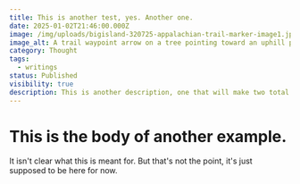 ```yaml
---
title: This is another test, yes. Another one.
date: 2025-01-02T21:46:00.000Z
image: /img/uploads/bigisland-320725-appalachian-trail-marker-image1.jpg
image_alt: A trail waypoint arrow on a tree pointing toward an uphill path.
category: Thought
tags:
  - writings
status: Published
visibility: true
description: This is another description, one that will make two total. Yes, a total of two.
---
```

# This is the body of another example.

It isn't clear what this is meant for. But that's not the point, it's just supposed to be here for now.
